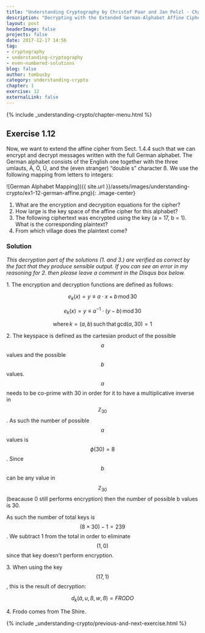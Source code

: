```yaml
---
title: "Understanding Cryptography by Christof Paar and Jan Pelzl - Chapter 1 Solutions - Ex1.12"
description: "Decrypting with the Extended German-Alphabet Affine Cipher"
layout: post
headerImage: false
projects: false
date: 2017-12-17 14:56
tag:
- cryptography
- understanding-cryptography
- even-numbered-solutions
blog: false
author: tombusby
category: understanding-crypto
chapter: 1
exercise: 12
externalLink: false
---
```


{% include _understanding-crypto/chapter-menu.html %}

## Exercise 1.12

Now, we want to extend the affine cipher from Sect. 1.4.4 such that we can encrypt and decrypt messages written with the full German alphabet. The German alphabet consists of the English one together with the three umlauts, Ä, Ö, Ü, and the (even stranger) “double s” character ß. We use the following mapping from letters to integers:

![German Alphabet Mapping]({{ site.url }}/assets/images/understanding-crypto/ex1-12-german-affine.png){: .image-center}

1. What are the encryption and decryption equations for the cipher?
2. How large is the key space of the affine cipher for this alphabet?
3. The following ciphertext was encrypted using the key (a = 17, b = 1). What is the corresponding plaintext?
4. From which village does the plaintext come?

### Solution

*This decryption part of the solutions (1. and 3.) are verified as correct by the fact that they produce sensible output. If you can see an error in my reasoning for 2. then please leave a comment in the Disqus box below.*

1\. The encryption and decryption functions are defined as follows:

$$ e_k(x) = y \equiv a ⋅ x + b\,\mathrm{mod}\,30 $$

$$ e_k(x) = y \equiv a^{-1} ⋅ (y - b)\,\mathrm{mod}\,30 $$

$$ \mathsf{where}\, k = (a, b)\,\mathsf{such\,that}\,\mathrm{gcd}(a, 30) = 1 $$

2\. The keyspace is defined as the cartesian product of the possible $$a$$ values and the possible $$b$$ values. $$a$$ needs to be co-prime with 30 in order for it to have a multiplicative inverse in $$\mathbb{Z}_{30}$$. As such the number of possible $$a$$ values is $$\phi(30) = 8$$. Since $$b$$ can be any value in $$\mathbb{Z}_{30}$$ (beacause 0 still performs encryption) then the number of possible b values is 30.

As such the number of total keys is $$ (8 \times 30) - 1 = 239$$. We subtract 1 from the total in order to eliminate $$(1, 0)$$ since that key doesn't perform encryption.

3\. When using the key $$ (17, 1) $$, this is the result of decryption:

$$ d_k(ä, u, ß, w, ß) = FRODO $$

4\. Frodo comes from The Shire.

{% include _understanding-crypto/previous-and-next-exercise.html %}
